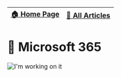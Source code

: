 [🏠 Home Page](https://github.com/rithala) | [📰 All Articles](../README.md)
-|-

# 🏢 Microsoft 365

<img alt="I'm working on it" src="https://github.com/rithala/rithala/raw/master/assets/inprogress.gif"/>
